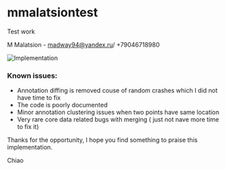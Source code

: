 # mmalatsiontest
Test work

M Malatsion - madway94@yandex.ru/ +79046718980

![Implementation](https://github.com/MatveyMalatsion/mmalatsiontest/blob/master/demoGif.gif?raw=true)

### Known issues:
* Annotation diffing is removed couse of random crashes which I did not have time to fix
* The code is poorly documented
* Minor annotation clustering issues when two points have same location
* Very rare core data related bugs with merging ( just not nave more time to fix it)

Thanks for the opportunity, I hope you find something to praise this implementation.

Chiao

